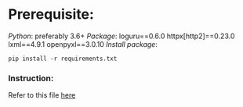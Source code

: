 # Prerequisite:
_Python_: preferably 3.6+
_Package_: 
loguru==0.6.0
httpx[http2]==0.23.0
lxml==4.9.1
openpyxl==3.0.10
_Install package_:
```
pip install -r requirements.txt
```

### Instruction: 
Refer to this file [here](https://github.com/gianghng/cafef-financial-statement-crawler/blob/main/CafeF%20crawler%20manual.pdf)
